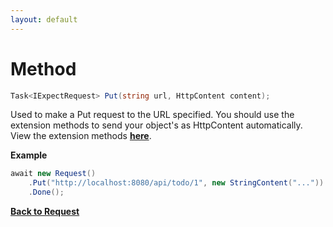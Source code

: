 ```yaml
---
layout: default
---
```


# Method

``` csharp
Task<IExpectRequest> Put(string url, HttpContent content);
```

Used to make a Put request to the URL specified. You should use the extension methods to send your object's as HttpContent automatically. View the extension methods **[here](/api/request/extensions.html)**.

**Example**

``` csharp
await new Request()
    .Put("http://localhost:8080/api/todo/1", new StringContent("..."))
    .Done();
```

**[Back to Request](/api/request/request.html)**
